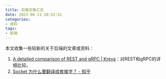 ```yaml
---
title: 后端文章汇总
date: 2023-06-11 10:52:51
categories:
- 资料 
tags:
- 前端 
---
```

本文收集一些较新的关于后端的文章或资料：
<!--more-->
1. [A detailed comparison of REST and gRPC | Kreya](https://kreya.app/blog/rest-vs-grpc/)：对REST和gRPC的详细比较。
2. [Socket 为什么要翻译成套接字？ - 知乎](https://www.zhihu.com/question/21383903)
